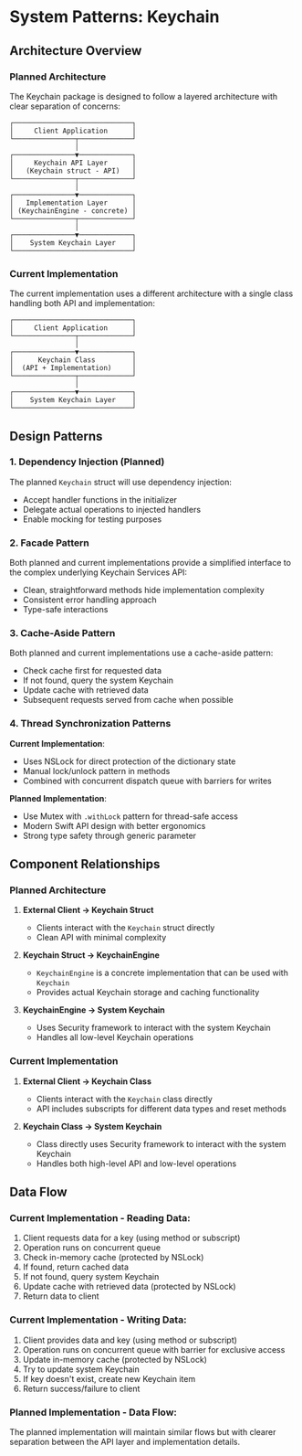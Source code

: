 # System Patterns: Keychain

## Architecture Overview

### Planned Architecture
The Keychain package is designed to follow a layered architecture with clear separation of concerns:

```
┌─────────────────────────────┐
│     Client Application      │
└───────────────┬─────────────┘
                │
┌───────────────▼─────────────┐
│     Keychain API Layer      │
│   (Keychain struct - API)   │
└───────────────┬─────────────┘
                │
┌───────────────▼─────────────┐
│   Implementation Layer      │
│ (KeychainEngine - concrete) │
└───────────────┬─────────────┘
                │
┌───────────────▼─────────────┐
│    System Keychain Layer    │
└─────────────────────────────┘
```

### Current Implementation
The current implementation uses a different architecture with a single class handling both API and implementation:

```
┌─────────────────────────────┐
│     Client Application      │
└───────────────┬─────────────┘
                │
┌───────────────▼─────────────┐
│      Keychain Class         │
│  (API + Implementation)     │
└───────────────┬─────────────┘
                │
┌───────────────▼─────────────┐
│    System Keychain Layer    │
└─────────────────────────────┘
```

## Design Patterns

### 1. Dependency Injection (Planned)
The planned `Keychain` struct will use dependency injection:
- Accept handler functions in the initializer
- Delegate actual operations to injected handlers
- Enable mocking for testing purposes

### 2. Facade Pattern
Both planned and current implementations provide a simplified interface to the complex underlying Keychain Services API:
- Clean, straightforward methods hide implementation complexity
- Consistent error handling approach
- Type-safe interactions

### 3. Cache-Aside Pattern
Both planned and current implementations use a cache-aside pattern:
- Check cache first for requested data
- If not found, query the system Keychain
- Update cache with retrieved data
- Subsequent requests served from cache when possible

### 4. Thread Synchronization Patterns
**Current Implementation**:
- Uses NSLock for direct protection of the dictionary state
- Manual lock/unlock pattern in methods
- Combined with concurrent dispatch queue with barriers for writes

**Planned Implementation**:
- Use Mutex with `.withLock` pattern for thread-safe access
- Modern Swift API design with better ergonomics
- Strong type safety through generic parameter

## Component Relationships

### Planned Architecture

1. **External Client → Keychain Struct**
   - Clients interact with the `Keychain` struct directly
   - Clean API with minimal complexity

2. **Keychain Struct → KeychainEngine**
   - `KeychainEngine` is a concrete implementation that can be used with `Keychain`
   - Provides actual Keychain storage and caching functionality

3. **KeychainEngine → System Keychain**
   - Uses Security framework to interact with the system Keychain
   - Handles all low-level Keychain operations

### Current Implementation

1. **External Client → Keychain Class**
   - Clients interact with the `Keychain` class directly
   - API includes subscripts for different data types and reset methods

2. **Keychain Class → System Keychain**
   - Class directly uses Security framework to interact with the system Keychain
   - Handles both high-level API and low-level operations

## Data Flow

### Current Implementation - Reading Data:
1. Client requests data for a key (using method or subscript)
2. Operation runs on concurrent queue
3. Check in-memory cache (protected by NSLock)
4. If found, return cached data
5. If not found, query system Keychain
6. Update cache with retrieved data (protected by NSLock)
7. Return data to client

### Current Implementation - Writing Data:
1. Client provides data and key (using method or subscript)
2. Operation runs on concurrent queue with barrier for exclusive access
3. Update in-memory cache (protected by NSLock)
4. Try to update system Keychain
5. If key doesn't exist, create new Keychain item
6. Return success/failure to client

### Planned Implementation - Data Flow:
The planned implementation will maintain similar flows but with clearer separation between the API layer and implementation details.
